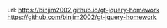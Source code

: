 url:
https://binjim2002.github.io/gt-jquery-homework
https://github.com/binjim2002/gt-jquery-homework

